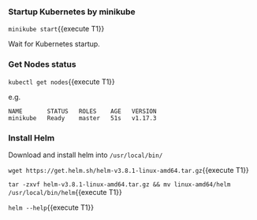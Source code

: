 
### Startup Kubernetes by minikube

`minikube start`{{execute T1}}

Wait for Kubernetes startup.

### Get Nodes status

`kubectl get nodes`{{execute T1}}

e.g.

```
NAME       STATUS   ROLES    AGE   VERSION
minikube   Ready    master   51s   v1.17.3
```

### Install Helm

Download and install helm into `/usr/local/bin/`

`wget https://get.helm.sh/helm-v3.8.1-linux-amd64.tar.gz`{{execute T1}}

`tar -zxvf helm-v3.8.1-linux-amd64.tar.gz && mv linux-amd64/helm /usr/local/bin/helm`{{execute T1}}

`helm --help`{{execute T1}}
